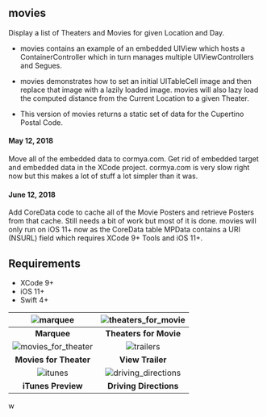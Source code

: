 ## movies
Display a list of Theaters and Movies for given Location and Day.

* movies contains an example of an embedded UIView which hosts a ContainerController which in turn manages multiple UIViewControllers and Segues.

* movies demonstrates how to set an initial UITableCell image and then replace that image with a lazily loaded image. movies will also lazy load the computed distance from the Current Location to a given Theater.

* This version of movies returns a static set of data for the Cupertino Postal Code.

#### May 12, 2018

Move all of the embedded data to cormya.com. Get rid of embedded target and embedded data in the XCode project. cormya.com is very slow right now but this makes a lot of stuff a lot simpler than it was.

#### June 12, 2018

Add CoreData code to cache all of the Movie Posters and retrieve Posters from that cache. Still needs a bit of work but most of it is done. movies will only run on iOS 11+ now as the CoreData table MPData contains a URI (NSURL) field which requires XCode 9+ Tools and iOS 11+.

## Requirements

- XCode 9+
- iOS 11+
- Swift 4+


![marquee](https://cormya.com/image/_marquee.png "Marquee") | ![theaters_for_movie](https://cormya.com/image/_theaters_for_movie.png "Theaters for Movie") |
:-------------------------:|:-------------------------:
**Marquee** | **Theaters for Movie** |
![movies_for_theater](https://cormya.com/image/_movies_for_theater.png "Movies for Theater") | ![trailers](https://cormya.com/image/_view_trailer.png "View Trailers") |
**Movies for Theater** | **View Trailer** |
![itunes](https://cormya.com/image/_itunes_preview.png "iTunes Preview") | ![driving_directions](https://cormya.com/image/_driving_directions.png "Driving Directions") |
**iTunes Preview** | **Driving Directions**
w